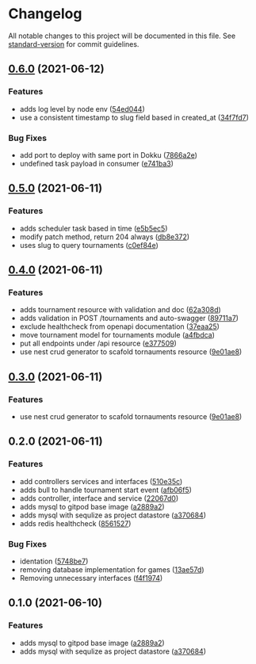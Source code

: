 # Changelog

All notable changes to this project will be documented in this file. See [standard-version](https://github.com/conventional-changelog/standard-version) for commit guidelines.

## [0.6.0](https://github.com/yifan-ca/tournament-manager/compare/v0.5.0...v0.6.0) (2021-06-12)


### Features

* adds log level by node env ([54ed044](https://github.com/yifan-ca/tournament-manager/commits/54ed04494bffeb97be14c0bac0e59130bf75f01c))
* use a consistent timestamp to slug field based in created_at ([34f7fd7](https://github.com/yifan-ca/tournament-manager/commits/34f7fd706c8c1df3a652b4e877bfdd5629862126))


### Bug Fixes

* add port to deploy with same port in Dokku ([7866a2e](https://github.com/yifan-ca/tournament-manager/commits/7866a2e89ab4b1fb77a462d5f8661d09d53ccb9e))
* undefined task payload in consumer ([e741ba3](https://github.com/yifan-ca/tournament-manager/commits/e741ba3a790f60325baf7ddb6e87579f77c549f1))

## [0.5.0](https://github.com/yifan-ca/tournament-manager/compare/v0.4.0...v0.5.0) (2021-06-11)


### Features

* adds scheduler task based in time ([e5b5ec5](https://github.com/yifan-ca/tournament-manager/commits/e5b5ec5dc9b72d73135c2809faf4c76d14592f04))
* modify patch method, return 204 always ([db8e372](https://github.com/yifan-ca/tournament-manager/commits/db8e3721d4c30b37c952d9a5c7c44abc87d9ff4b))
* uses slug to query tournaments ([c0ef84e](https://github.com/yifan-ca/tournament-manager/commits/c0ef84ed5c5705a4ae074114c692f2df7beb00e6))

## [0.4.0](https://github.com/yifan-ca/tournament-manager/compare/v0.2.0...v0.4.0) (2021-06-11)


### Features

* adds tournament resource with validation and doc ([62a308d](https://github.com/yifan-ca/tournament-manager/commits/62a308d3a9de61179c297b089afdfee33a71884e))
* adds validation in POST /tournaments and auto-swagger ([89711a7](https://github.com/yifan-ca/tournament-manager/commits/89711a72cad2aceef3dcd6006966e7d5d4f46f57))
* exclude healthcheck from openapi documentation ([37eaa25](https://github.com/yifan-ca/tournament-manager/commits/37eaa250bb46b455c6fb689ad14af4816e827a19))
* move tournament model for tournaments module ([a4fbdca](https://github.com/yifan-ca/tournament-manager/commits/a4fbdcadb5ee4d4379c69f92315a4874769ddb20))
* put all endpoints under /api resource ([e377509](https://github.com/yifan-ca/tournament-manager/commits/e37750933f5646e6c288f503b0e9f024c8cb8710))
* use nest crud generator to scafold tornauments resource ([9e01ae8](https://github.com/yifan-ca/tournament-manager/commits/9e01ae871811d40496b2cac270959be67ebe34f6))

## [0.3.0](https://github.com/yifan-ca/tournament-manager/compare/v0.2.0...v0.3.0) (2021-06-11)


### Features

* use nest crud generator to scafold tornauments resource ([9e01ae8](https://github.com/yifan-ca/tournament-manager/commits/9e01ae871811d40496b2cac270959be67ebe34f6))

## 0.2.0 (2021-06-11)


### Features

* add controllers services and interfaces ([510e35c](https://github.com/yifan-ca/tournament-manager/commits/510e35cba924c2500fbc6990a31e993c2b9c5361))
* adds bull to handle tournament start event ([afb06f5](https://github.com/yifan-ca/tournament-manager/commits/afb06f569977ec7bec4aa584ff58072fac8811c1))
* adds controller, interface and service ([22067d0](https://github.com/yifan-ca/tournament-manager/commits/22067d0819e7e6acfd3c1bd8c80025a12f7bdc33))
* adds mysql to gitpod base image ([a2889a2](https://github.com/yifan-ca/tournament-manager/commits/a2889a2ca65321d7698ee671d33d77d6a9b86d9c))
* adds mysql with sequlize as project datastore ([a370684](https://github.com/yifan-ca/tournament-manager/commits/a3706845d08cd30510ab2cb75ad9adb74f10dcd4))
* adds redis healthcheck ([8561527](https://github.com/yifan-ca/tournament-manager/commits/8561527390bce96b806594e69f425f222679f659))


### Bug Fixes

* identation ([5748be7](https://github.com/yifan-ca/tournament-manager/commits/5748be72a109149646e448283909619c757c9262))
* removing database implementation for games ([13ae57d](https://github.com/yifan-ca/tournament-manager/commits/13ae57d2ffd63e728858b2c95b3a409a6137bca1))
* Removing unnecessary interfaces ([f4f1974](https://github.com/yifan-ca/tournament-manager/commits/f4f19746ec0de88f19442ce0a35400d3ef145b72))

## 0.1.0 (2021-06-10)


### Features

* adds mysql to gitpod base image ([a2889a2](https://github.com/yifan-ca/tournament-manager/commits/a2889a2ca65321d7698ee671d33d77d6a9b86d9c))
* adds mysql with sequlize as project datastore ([a370684](https://github.com/yifan-ca/tournament-manager/commits/a3706845d08cd30510ab2cb75ad9adb74f10dcd4))
